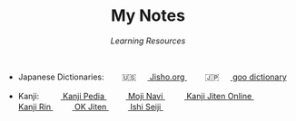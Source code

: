 <h1 align="center">My Notes</h1>
<p align="center"><i>Learning Resources</i></p>

<br>



* Japanese Dictionaries:&emsp;
&emsp;🇺🇸 <img height="16" width="16" src="http://proxy.duckduckgo.com/ip3/jisho.org.ico">[ Jisho.org ](https://jisho.org)&emsp;
&emsp;🇯🇵 <img height="16" width="16" src="http://proxy.duckduckgo.com/ip3/dictionary.goo.ne.jp.ico">[ goo dictionary ](https://dictionary.goo.ne.jp/jn/)


* Kanji: &emsp; 
<img height="16" width="16" src="http://proxy.duckduckgo.com/ip3/www.kanjipedia.jp.ico">[ Kanji Pedia ](https://www.kanjipedia.jp/)&emsp;
<img height="16" width="16" src="http://proxy.duckduckgo.com/ip3/mojinavi.com.ico">[ Moji Navi ](https://mojinavi.com/)&emsp;
<img height="16" width="16" src="http://proxy.duckduckgo.com/ip3/kanji.jitenon.jp.ico">[ Kanji Jiten Online ](https://kanji.jitenon.jp)&emsp; 
<img height="16" width="16" src="http://proxy.duckduckgo.com/ip3/ksbookshelf.com.ico">[ Kanji Rin ](http://ksbookshelf.com/DW/Kanjirin/index.html#kanjirin)&emsp; 
<img height="16" width="16" src="http://proxy.duckduckgo.com/ip3/okmagazine.com.ico">[ OK Jiten ](http://okjiten.jp)&emsp; 
<img height="16" width="16" src="http://proxy.duckduckgo.com/ip3//blog.goo.ne.jp.ico">[ Ishi Seiji ](https://blog.goo.ne.jp/ishiseiji)&emsp; 
